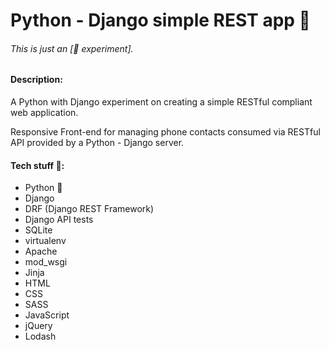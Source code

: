 # Python - Django simple REST app 🐍

###### This is just an \[🔬 experiment\].

#### Description:
A Python with Django experiment on creating a simple RESTful compliant web application. <!-- [try it live](https://frarizzi.science/experiments/python-django-simple-rest-app/) -->

Responsive Front-end for managing phone contacts consumed via RESTful API provided by a Python - Django server.

#### Tech stuff 👾:
- Python 🐍
- Django
- DRF (Django REST Framework)
- Django API tests
- SQLite
- virtualenv
- Apache
- mod_wsgi
- Jinja
- HTML
- CSS
- SASS
- JavaScript
- jQuery
- Lodash